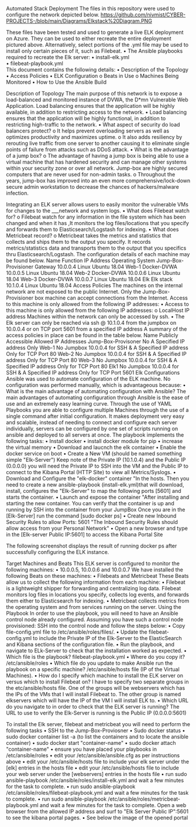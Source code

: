 Automated Stack Deployment
The files in this repository were used to configure the network depicted below.
https://github.com/nivmist/CYBER-PROJECTS-/blob/main/Diagrams/Elkstack%20Diagram.PNG

 
These files have been tested and used to generate a live ELK deployment on Azure. They can be used to either recreate the entire deployment pictured above. Alternatively, select portions of the .yml file may be used to install only certain pieces of it, such as Filebeat.
•	The Ansible playbooks required to recreate the Elk server:
•	install-elk.yml  
•	filebeat-playbook.yml  
This document contains the following details:
•	Description of the Topology
•	Access Policies
•	ELK Configuration
o	Beats in Use
o	Machines Being Monitored
•	How to Use the Ansible Build


Description of Topology
The main purpose of this network is to expose a load-balanced and monitored instance of DVWA, the D*mn Vulnerable Web Application.
Load balancing ensures that the application will be highly available, in addition to restricting access to the network.
•	Load balancing ensures that the application will be highly functional, in addition to restricting high-traffic to the network.
•	What aspect of security do load balancers protect?
o	It helps prevent overloading servers as well as optimizes productivity and maximizes uptime.
o	It also adds resiliency by rerouting live traffic from one server to another causing it to eliminate single points of failure from attacks such as DDoS attack.
•	What is the advantage of a jump box?
o	The advantage of having a jump box is being able to use a virtual machine that has hardened security and can manage other systems within your security zone or over all network. Jump-box are highly secured computers that are never used for non-admin tasks. 
o	Throughout the years, jump-box has improved into an even more comprehensive/lock-down secure admin workstation to decrease the chances of hackers/malware infection.

Integrating an ELK server allows users to easily monitor the vulnerable VMs for changes to the ___network and system logs.
•	What does Filebeat watch for?
o	Filebeat watch for any information in the file system which has been changed and when it has ,It monitors the log files/locations that you specify and forwards them to Elasticsearch/Logstash for indexing.
•	What does Metricbeat record?
o	Metricbeat takes the metrics and statistics that collects and ships them to the output you specify. It records metrics/statistics data and transports them to the output that you specifics thru Elasticsearch/Logstash.
The configuration details of each machine may be found below.
Name	Function	IP Address	Operating System
Jump-Box-Provisioner 	Gateway	10.0.0.4	Linux Ubuntu 18.04
Web-1	Docker-DVWA	10.0.0.5	Linux Ubuntu 18.04
Web-2	Docker-DVWA	10.0.0.6	Linux Ubuntu 18.04
Web-3	Docker-DVWA	10.0.0.7	Linux Ubuntu 18.04
Elk	Elk stack	10.1.0.4	Linux Ubuntu 18.04
Access Policies
The machines on the internal network are not exposed to the public Internet.
Only the Jump-Box-Provisioner box machine can accept connections from the Internet. Access to this machine is only allowed from the following IP addresses:
•	Access to this machine is only allowed from the following IP addresses:
o	 LocalHost IP address
Machines within the network can only be accessed by ssh.
•	The Elk server can only be reached via ssh @ 10.1.0.4 from the jumpbox on 10.0.0.4 or on TCP port 5601 from a specified IP address
A summary of the access policies in place can be found in the table below.
Name	Publicly Accessible	Allowed IP Addresses
Jump-Box-Provisoner	No	A Specified IP address Only
Web-1	No	Jumpbox 10.0.0.4 for SSH & A Specified IP address Only for TCP Port 80
Web-2	No	Jumpbox 10.0.0.4 for SSH & A Specified IP address Only for TCP Port 80
Web-3	No	Jumpbox 10.0.0.4 for SSH & A Specified IP address Only for TCP Port 80
Elk1	No	Jumpbox 10.0.0.4 for SSH & A Specified IP address Only for TCP Port 5601
Elk Configurations
Ansible was used to automate configuration of the ELK machine. No configuration was performed manually, which is advantageous because:
•	What is the main advantage of automating configuration with Ansible?
The main advantages of automating configuration through Ansible is the ease of use and an extremely easy learning curve. Through the use of YAML Playbooks you are able to configure multiple Machines through the use of a single command after initial configuration. It makes  deployment very easy and scalable, instead of needing to connect and configure each server individually, servers can be configured by one set of scripts running on ansible and deployed to all servers at once.
The playbook implements the following tasks:
•	Install docker
•	install docker module for pip
•	increase the virtual memory
•	Download and laucnch the elk container
•	Enable the docker service on boot
•	Create a New VM (should be named something simple "Elk-Server") Keep note of the Private IP (10.1.0.4) and the Public IP (0.0.0.0) you will need the Private IP to SSH into the VM and the Public IP to connect to the Kibana Portal (HTTP Site) to view all Metrics/Syslogs.
•	Download and Configure the "elk-docker" container "In the hosts. Then you need to create a new ansible-playbook (install-elk.yml)that will download, install, configures the "Elk-Server" to map the following ports [5601] and starts the container.
•	Launch and expose the container "After installing and starting the new container. You can verify that the container is up and running by SSH into the container from your JumpBox  Once you are in the [Elk-Server] run the command [sudo docker ps]
•	Create new Inbound Security Rules to allow Ports: 5601 "The Inbound Security Rules should allow access from your Personal Network"
•	Open a new browser and type in the [Elk-server Public IP:5601] to access the Kibana Portal Site

The following screenshot displays the result of running docker ps after successfully configuring the ELK instance.

 
Target Machines and Beats
This ELK server is configured to monitor the following machines:
•	10.0.0.5, 10.0.0.6 and 10.0.0.7
We have installed the following Beats on these machines:
•	Filebeats  and Metricbeat 
These Beats allow us to collect the following information from each machine:
•	Filebeat is a lightweight shipper for forwarding and centralizing log data. Filebeat monitors log files in locations you specify, collects log events, and forwards them either to Elasticsearch for indexing.
•	Metricbeat collects metrics from the operating system and from services running on the server.
Using the Playbook
In order to use the playbook, you will need to have an Ansible control node already configured. Assuming you have such a control node provisioned:
SSH into the control node and follow the steps below:
•	Copy file-config.yml file to /etc/ansible/roles/files/.
•	Update the filebeat-config.yml to include the Private IP of the Elk-Server to the ElasticSearch and Kibana sections of the configuration file.
•	Run the playbook, and navigate to ELk-Server to check that the installation worked as expected.
•	Which file is the playbook?
 filebeat-playbook.yml
•	Where do you copy it?
 /etc/ansible/roles
•	Which file do you update to make Ansible run the playbook on a specific machine? 
/etc/ansible/hosts file (IP of the Virtual Machines).
•	How do I specify which machine to install the ELK server on versus which to install Filebeat on? 
I have to specify two separate groups in the etc/ansible/hosts file. One of the groups will be webservers which has the IPs of the VMs that I will install Filebeat to. The other group is named elkservers which will have the IP of the VM I will install ELK to.
•	Which URL do you navigate to in order to check that the ELK server is running? 
The URL to use to verify the Elk-Server is running is the Public IP (0.0.0.0:5601)

To install the Elk server, filebeat and metricbeat you will need to perform the following tasks
•	SSH to the Jump-Box-Proviosner
•	Sudo docker status
•	sudo docker container list -a (to list the containers and to locate the ansible container)
•	sudo docker start "container-name"
•	sudo docker attach "container-name"
•	ensure you have placed your playbooks in /etc/ansible/roles
•	edit your /etc/ansible/ansible.cfg as per instructions above
•	edit your /etc/ansible/hosts file to include your elk server under the [elk] entries in the hosts file
•	edit your /etc/ansible/hosts file to include your web server under the [webservers] entries in the hosts file
•	run sudo ansible-playbook /etc/ansible/roles/install-elk.yml and wait a few minutes for the task to complete.
•	run sudo ansible-playbook /etc/ansible/roles/filebeat-playbook.yml and wait a few minutes for the task to complete.
•	run sudo ansible-playbook /etc/ansible/roles/metricbeat-playbook.yml and wait a few minutes for the task to complete. Open a web browser from the allowed IP address and surf to "Elk Server Public IP":5601 to see the kibana portal pages.
•	See below the image of the opened portal
